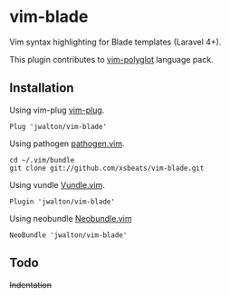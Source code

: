 # vim-blade #

Vim syntax highlighting for Blade templates (Laravel 4+).

This plugin contributes to [vim-polyglot](https://github.com/sheerun/vim-polyglot) language pack.

Installation
------------

Using vim-plug
[vim-plug](https://github.com/junegunn/vim-plug).

    Plug 'jwalton/vim-blade'

Using pathogen 
[pathogen.vim](https://github.com/tpope/vim-pathogen).  

    cd ~/.vim/bundle
    git clone git://github.com/xsbeats/vim-blade.git

Using vundle
[Vundle.vim](https://github.com/gmarik/Vundle.vim).

    Plugin 'jwalton/vim-blade'

Using neobundle
[Neobundle.vim](https://github.com/Shougo/neobundle.vim)

    NeoBundle 'jwalton/vim-blade'

Todo
----

~~Indentation~~
